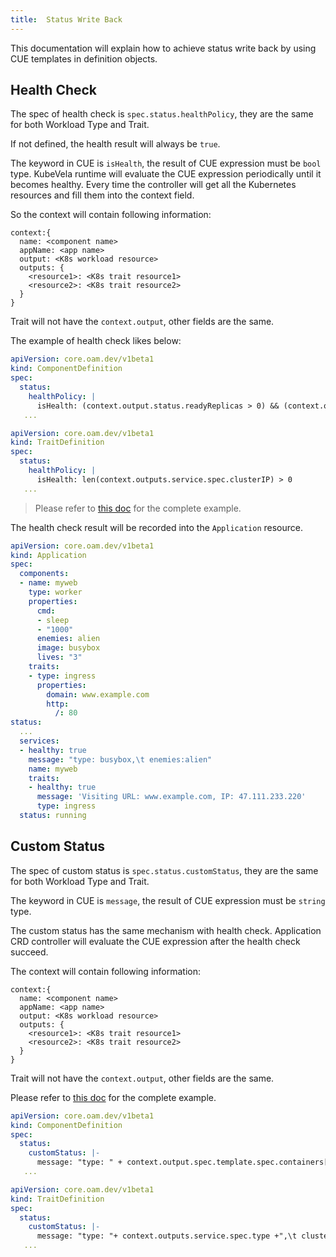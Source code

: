 ```yaml
---
title:  Status Write Back
---
```


This documentation will explain how to achieve status write back by using CUE templates in definition objects.

## Health Check

The spec of health check is `spec.status.healthPolicy`, they are the same for both Workload Type and Trait.

If not defined, the health result will always be `true`.

The keyword in CUE is `isHealth`, the result of CUE expression must be `bool` type.
KubeVela runtime will evaluate the CUE expression periodically until it becomes healthy. Every time the controller will get all the Kubernetes resources and fill them into the context field.

So the context will contain following information:

```cue
context:{
  name: <component name>
  appName: <app name>
  output: <K8s workload resource>
  outputs: {
    <resource1>: <K8s trait resource1>
    <resource2>: <K8s trait resource2>
  }
}
```

Trait will not have the `context.output`, other fields are the same.

The example of health check likes below:

```yaml
apiVersion: core.oam.dev/v1beta1
kind: ComponentDefinition
spec:
  status:
    healthPolicy: |
      isHealth: (context.output.status.readyReplicas > 0) && (context.output.status.readyReplicas == context.output.status.replicas)
   ...
```

```yaml
apiVersion: core.oam.dev/v1beta1
kind: TraitDefinition
spec:
  status:
    healthPolicy: |
      isHealth: len(context.outputs.service.spec.clusterIP) > 0
   ...
```

> Please refer to [this doc](https://github.com/kubevela/kubevela/blob/master/docs/examples/app-with-status/template.yaml) for the complete example.

The health check result will be recorded into the `Application` resource.

```yaml
apiVersion: core.oam.dev/v1beta1
kind: Application
spec:
  components:
  - name: myweb
    type: worker    
    properties:
      cmd:
      - sleep
      - "1000"
      enemies: alien
      image: busybox
      lives: "3"
    traits:
    - type: ingress
      properties:
        domain: www.example.com
        http:
          /: 80
status:
  ...
  services:
  - healthy: true
    message: "type: busybox,\t enemies:alien"
    name: myweb
    traits:
    - healthy: true
      message: 'Visiting URL: www.example.com, IP: 47.111.233.220'
      type: ingress
  status: running
```

## Custom Status

The spec of custom status is `spec.status.customStatus`, they are the same for both Workload Type and Trait.

The keyword in CUE is `message`, the result of CUE expression must be `string` type.

The custom status has the same mechanism with health check.
Application CRD controller will evaluate the CUE expression after the health check succeed.

The context will contain following information:

```cue
context:{
  name: <component name>
  appName: <app name>
  output: <K8s workload resource>
  outputs: {
    <resource1>: <K8s trait resource1>
    <resource2>: <K8s trait resource2>
  }
}
```

Trait will not have the `context.output`, other fields are the same.


Please refer to [this doc](https://github.com/kubevela/kubevela/blob/master/docs/examples/app-with-status/template.yaml) for the complete example.

```yaml
apiVersion: core.oam.dev/v1beta1
kind: ComponentDefinition
spec:
  status:
    customStatus: |-
      message: "type: " + context.output.spec.template.spec.containers[0].image + ",\t enemies:" + context.outputs.gameconfig.data.enemies
   ...
```

```yaml
apiVersion: core.oam.dev/v1beta1
kind: TraitDefinition
spec:
  status:
    customStatus: |-
      message: "type: "+ context.outputs.service.spec.type +",\t clusterIP:"+ context.outputs.service.spec.clusterIP+",\t ports:"+ "\(context.outputs.service.spec.ports[0].port)"+",\t domain"+context.outputs.ingress.spec.rules[0].host
   ...
```

